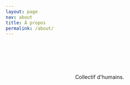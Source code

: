 ```yaml
---
layout: page
nav: about
title: À propos
permalink: /about/
---
```


<div style="text-align: center; margin: 100px;">
  Collectif d'humains. 
</div>


